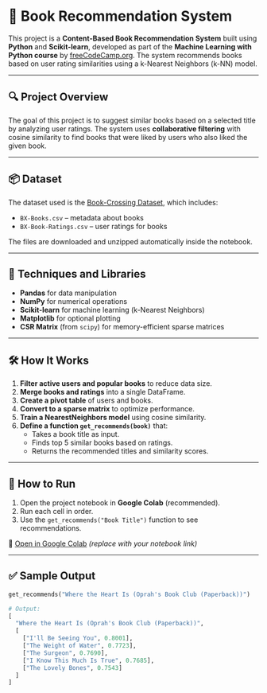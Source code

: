 # 📖 Book Recommendation System

This project is a **Content-Based Book Recommendation System** built using **Python** and **Scikit-learn**, developed as part of the **Machine Learning with Python course** by [freeCodeCamp.org](https://www.freecodecamp.org/). The system recommends books based on user rating similarities using a k-Nearest Neighbors (k-NN) model.

---

## 🔍 Project Overview

The goal of this project is to suggest similar books based on a selected title by analyzing user ratings. The system uses **collaborative filtering** with cosine similarity to find books that were liked by users who also liked the given book.

---

## 📦 Dataset

The dataset used is the [Book-Crossing Dataset](http://www2.informatik.uni-freiburg.de/~cziegler/BX/), which includes:

- `BX-Books.csv` – metadata about books
- `BX-Book-Ratings.csv` – user ratings for books

The files are downloaded and unzipped automatically inside the notebook.

---

## 🧠 Techniques and Libraries

- **Pandas** for data manipulation
- **NumPy** for numerical operations
- **Scikit-learn** for machine learning (k-Nearest Neighbors)
- **Matplotlib** for optional plotting
- **CSR Matrix** (from `scipy`) for memory-efficient sparse matrices

---

## 🛠️ How It Works

1. **Filter active users and popular books** to reduce data size.
2. **Merge books and ratings** into a single DataFrame.
3. **Create a pivot table** of users and books.
4. **Convert to a sparse matrix** to optimize performance.
5. **Train a NearestNeighbors model** using cosine similarity.
6. **Define a function `get_recommends(book)`** that:
   - Takes a book title as input.
   - Finds top 5 similar books based on ratings.
   - Returns the recommended titles and similarity scores.

---

## 🚀 How to Run

1. Open the project notebook in **Google Colab** (recommended).
2. Run each cell in order.
3. Use the `get_recommends("Book Title")` function to see recommendations.

📎 [Open in Google Colab](https://colab.research.google.com/) *(replace with your notebook link)*

---

## ✅ Sample Output

```python
get_recommends("Where the Heart Is (Oprah's Book Club (Paperback))")

# Output:
[
  "Where the Heart Is (Oprah's Book Club (Paperback))",
  [
    ["I'll Be Seeing You", 0.8001],
    ["The Weight of Water", 0.7723],
    ["The Surgeon", 0.7690],
    ["I Know This Much Is True", 0.7685],
    ["The Lovely Bones", 0.7543]
  ]
]
